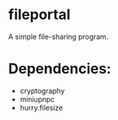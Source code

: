 # fileportal
A simple file-sharing program.

# Dependencies:
 - cryptography
 - miniupnpc
 - hurry.filesize
